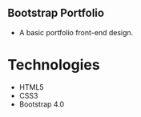 ## Bootstrap Portfolio


* A basic portfolio front-end design.

# Technologies
* HTML5
* CSS3
* Bootstrap 4.0
